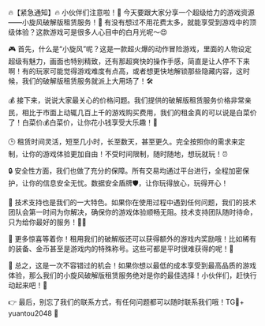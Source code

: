 🔥【紧急通知】🔥 小伙伴们注意啦！👀 今天要跟大家分享一个超级给力的游戏资源——小旋风破解版租赁服务！🎉 有没有想过不用花费太多，就能享受到游戏中的顶级体验？这款游戏可是很多人心目中的白月光呢～😍

🎮 首先，什么是“小旋风”呢？这是一款超火爆的动作冒险游戏，里面的人物设定超级有魅力，画面也特别精致，还有那超爽快的操作手感，简直是让人停不下来啊！有的玩家可能觉得游戏难度有点高，或者想更快地解锁那些隐藏内容，这时候，我们的破解版租赁服务就派上大用场了！🛠️

💰 接下来，说说大家最关心的价格问题。我们提供的破解版租赁服务价格非常亲民，相比于市面上动辄几百上千的游戏购买费用，我们的租金真的可以说是白菜价了！白菜价💰白菜价，让你花小钱享受大乐趣！🎉

🕒 租赁时间灵活，短至几小时，长至数天，甚至更久。完全按照你的需求来定制，让你的游戏体验更加自由！不受时间限制，随时随地，想玩就玩！⏰

🔒 安全性方面，我们也做了充分的保障。所有交易均通过平台进行，全程加密保护，让你的信息安全无忧。数据安全盾牌🛡️，让你玩得放心，玩得开心！

🔧 技术支持也是我们的一大特色。如果你在使用过程中遇到任何问题，我们的技术团队会第一时间为你解决，确保你的游戏体验顺畅无阻。技术支持团队随时待命，只为给你最好的服务！👨‍💻

🎁 更多惊喜等着你！租用我们的破解版还可以获得额外的游戏内奖励哦！比如稀有的装备、金币甚至是游戏内的特殊称号。这些可都是平时很难获得的呢！🎁

🌟 总之，这是一次不容错过的机会！如果你想以最低的成本享受到最高品质的游戏体验，那么我们的小旋风破解版租赁服务绝对是你的最佳选择！小伙伴们，赶快行动起来吧！🚀

👉 最后，别忘了我们的联系方式，有任何问题都可以随时联系我们哦！TG💪+ yuantou2048  📲